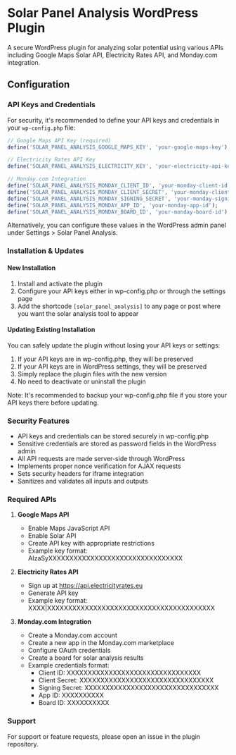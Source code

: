 # Solar Panel Analysis WordPress Plugin

A secure WordPress plugin for analyzing solar potential using various APIs including Google Maps Solar API, Electricity Rates API, and Monday.com integration.

## Configuration

### API Keys and Credentials

For security, it's recommended to define your API keys and credentials in your `wp-config.php` file:

```php
// Google Maps API Key (required)
define('SOLAR_PANEL_ANALYSIS_GOOGLE_MAPS_KEY', 'your-google-maps-key');

// Electricity Rates API Key
define('SOLAR_PANEL_ANALYSIS_ELECTRICITY_KEY', 'your-electricity-api-key');

// Monday.com Integration
define('SOLAR_PANEL_ANALYSIS_MONDAY_CLIENT_ID', 'your-monday-client-id');
define('SOLAR_PANEL_ANALYSIS_MONDAY_CLIENT_SECRET', 'your-monday-client-secret');
define('SOLAR_PANEL_ANALYSIS_MONDAY_SIGNING_SECRET', 'your-monday-signing-secret');
define('SOLAR_PANEL_ANALYSIS_MONDAY_APP_ID', 'your-monday-app-id');
define('SOLAR_PANEL_ANALYSIS_MONDAY_BOARD_ID', 'your-monday-board-id');
```

Alternatively, you can configure these values in the WordPress admin panel under Settings > Solar Panel Analysis.

### Installation & Updates

#### New Installation
1. Install and activate the plugin
2. Configure your API keys either in wp-config.php or through the settings page
3. Add the shortcode `[solar_panel_analysis]` to any page or post where you want the solar analysis tool to appear

#### Updating Existing Installation
You can safely update the plugin without losing your API keys or settings:
1. If your API keys are in wp-config.php, they will be preserved
2. If your API keys are in WordPress settings, they will be preserved
3. Simply replace the plugin files with the new version
4. No need to deactivate or uninstall the plugin

Note: It's recommended to backup your wp-config.php file if you store your API keys there before updating.

### Security Features

- API keys and credentials can be stored securely in wp-config.php
- Sensitive credentials are stored as password fields in the WordPress admin
- All API requests are made server-side through WordPress
- Implements proper nonce verification for AJAX requests
- Sets security headers for iframe integration
- Sanitizes and validates all inputs and outputs

### Required APIs

1. **Google Maps API**
   - Enable Maps JavaScript API
   - Enable Solar API
   - Create API key with appropriate restrictions
   - Example key format: AIzaSyXXXXXXXXXXXXXXXXXXXXXXXXXXXXXXXX

2. **Electricity Rates API**
   - Sign up at https://api.electricityrates.eu
   - Generate API key
   - Example key format: XXXX|XXXXXXXXXXXXXXXXXXXXXXXXXXXXXXXXXXXXXXXX

3. **Monday.com Integration**
   - Create a Monday.com account
   - Create a new app in the Monday.com marketplace
   - Configure OAuth credentials
   - Create a board for solar analysis results
   - Example credentials format:
     * Client ID: XXXXXXXXXXXXXXXXXXXXXXXXXXXXXXXX
     * Client Secret: XXXXXXXXXXXXXXXXXXXXXXXXXXXXXXXX
     * Signing Secret: XXXXXXXXXXXXXXXXXXXXXXXXXXXXXXXX
     * App ID: XXXXXXXXXX
     * Board ID: XXXXXXXXXX

### Support

For support or feature requests, please open an issue in the plugin repository.

